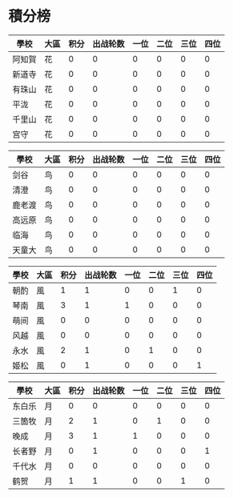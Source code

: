 # 積分榜


|學校|大區|积分|出战轮数|一位|二位|三位|四位|
|----|----|--|-|-|-|-|-|
|阿知賀|花|0|0|0|0|0|0|
|新道寺|花|0|0|0|0|0|0|
|有珠山|花|0|0|0|0|0|0|
|平泷|花|0|0|0|0|0|0|
|千里山|花|0|0|0|0|0|0|
|宫守|花|0|0|0|0|0|0|


|學校|大區|积分|出战轮数|一位|二位|三位|四位|
|----|----|--|-|-|-|-|-|
|剑谷|鸟|0|0|0|0|0|0|
|清澄|鸟|0|0|0|0|0|0|
|鹿老渡|鸟|0|0|0|0|0|0|
|高远原|鸟|0|0|0|0|0|0|
|临海|鸟|0|0|0|0|0|0|
|天童大|鸟|0|0|0|0|0|0|


|學校|大區|积分|出战轮数|一位|二位|三位|四位|
|----|----|--|-|-|-|-|-|
|朝酌|風|1|1|0|0|1|0|
|琴南|風|3|1|1|0|0|0|
|萌间|風|0|0|0|0|0|0|
|风越|風|0|0|0|0|0|0|
|永水|風|2|1|0|1|0|0|
|姬松|風|0|1|0|0|0|1|


|學校|大區|积分|出战轮数|一位|二位|三位|四位|
|----|----|-|-|-|--|-|-|
|东白乐|月|0|0|0|0|0|0|
|三箇牧|月|2|1|0|1|0|0|
|晚成|月|3|1|1|0|0|0|
|长者野|月|0|1|0|0|0|1|
|千代水|月|0|0|0|0|0|0|
|鹤贺|月|1|1|0|0|1|0|
